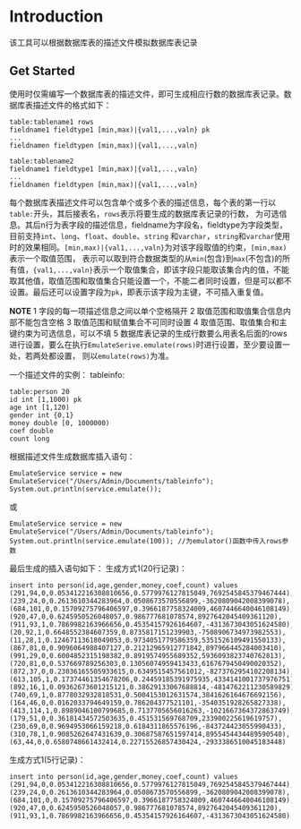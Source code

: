 # Introduction
该工具可以根据数据库表的描述文件模拟数据库表记录

## Get Started
使用时仅需编写一个数据库表的描述文件，即可生成相应行数的数据库表记录。数据库表描述文件的格式如下：
```
table:tablename1 rows
fieldname1 fieldtype1 [min,max)|{val1,...,valn} pk
...
fieldnamen fieldtypen [min,max)|{val1,...,valn}

table:tablename2
fieldname1 fieldtype1 [min,max)|{val1,...,valn}
...
fieldnamen fieldtypen [min,max)|{val1,...,valn}
```
每个数据库表描述文件可以包含单个或多个表的描述信息，每个表的第一行以`table:`开头，其后接表名，`rows`表示将要生成的数据库表记录的行数，
为可选信息。其后n行为表字段的描述信息，fieldname为字段名，fieldtype为字段类型，目前支持`int`、`long`、`float`、`double`、`string`
和`varchar`，`string`和`varchar`使用时的效果相同。`[min,max)|{val1,...,valn}`为对该字段取值的约束，`[min,max)`表示一个取值范围，
表示可以取到符合数据类型的从`min`(包含)到`max`(不包含)的所有值，`{val1,...,valn}`表示一个取值集合，即该字段只能取该集合内的值，不能
取其他值，取值范围和取值集合只能设置一个，不能二者同时设置，但是可以都不设置。最后还可以设置字段为`pk`，即表示该字段为主键，不可插入重复值。

**NOTE**
1 字段的每一项描述信息之间以单个空格隔开
2 取值范围和取值集合信息内部不能包含空格
3 取值范围和赋值集合不可同时设置
4 取值范围、取值集合和主键约束为可选信息，可以不填
5 数据库表记录的生成行数要么用表名后面的rows进行设置，要么在执行`EmulateSerive.emulate(rows)`时进行设置，至少要设置一处，若两处都设置，
则以`emulate(rows)`为准。

一个描述文件的实例：
tableinfo:
```
table:person 20
id int [1,1000) pk
age int [1,120)
gender int {0,1}
money double [0, 1000000)
coef double
count long
```

根据描述文件生成数据库插入语句：
```
EmulateService service = new EmulateService("/Users/Admin/Documents/tableinfo");
System.out.println(service.emulate());
```
或
```
EmulateService service = new EmulateService("/Users/Admin/Documents/tableinfo");
System.out.println(service.emulate(100)); //为emulator()函数中传入rows参数
```

最后生成的插入语句如下：
生成方式1(20行记录)：
```
insert into person(id,age,gender,money,coef,count) values
(291,94,0,0.053412216308810656,0.5779976127815049,7692545845379467444),
(239,24,0,0.2613610344283964,0.0508673570556899,-3620809042008399078),
(684,101,0,0.15709275796406597,0.3966187758324009,4607446640046108149),
(920,47,0,0.6245950526048057,0.986777681078574,8927642045409361120),
(911,93,1,0.7869982163966656,0.45354157926164607,-4313673043051624580),
(20,92,1,0.6648552384607359,0.8735817151239903,-7508906734973982553),
(11,28,1,0.12467113618049053,0.9734051779586359,5351526109491550133),
(867,81,0,0.9096064988407127,0.21212965912771842,897966445284003410),
(991,29,0,0.6004852315198382,0.8919574955689352,5936093823740762813),
(720,81,0,0.537669789256303,0.13056074959413433,6167679450490020352),
(872,37,0,0.23036165505933615,0.6349515457561012,-8273762954102208134),
(613,105,1,0.17374461354678206,0.24459185391975935,4334141001737976751),
(892,16,1,0.09362673601215121,0.38629133067688814,-4814762211230589829),
(740,69,1,0.8778032932818531,0.5004153012631574,3841626164676692156),
(164,46,0,0.0162033794649159,0.786204377521101,-3540351928265827338),
(413,114,1,0.8989046100799685,0.7137705656016263,-1021667364372863749),
(179,51,0,0.36181434572503635,0.451531569768709,233900225619619757),
(230,69,0,0.9694953066159218,0.6184311865576196,-843724423055990433),
(310,78,1,0.9085262647431639,0.30687587651597414,8955454434489590540),
(63,44,0,0.6580748661432414,0.22715526857430424,-2933386510045183448)
```

生成方式1(5行记录)：
```
insert into person(id,age,gender,money,coef,count) values
(291,94,0,0.053412216308810656,0.5779976127815049,7692545845379467444),
(239,24,0,0.2613610344283964,0.0508673570556899,-3620809042008399078),
(684,101,0,0.15709275796406597,0.3966187758324009,4607446640046108149),
(920,47,0,0.6245950526048057,0.986777681078574,8927642045409361120),
(911,93,1,0.7869982163966656,0.45354157926164607,-4313673043051624580)
```
